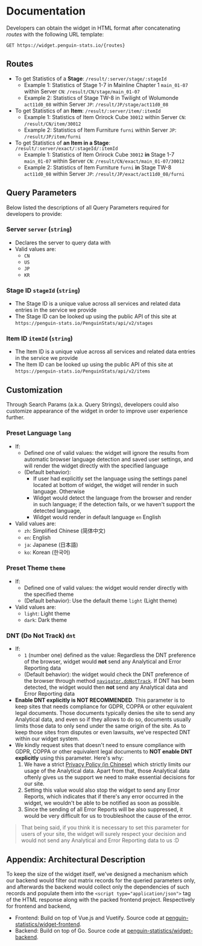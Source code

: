# Documentation

Developers can obtain the widget in HTML format after concatenating *routes* with the following URL template:
```
GET https://widget.penguin-stats.io/{routes}
```

## Routes
- To get Statistics of a **Stage**: `/result/:server/stage/:stageId`
    - Example 1: Statistics of Stage 1-7 in Mainline Chapter 1 `main_01-07` within Server `CN`: `/result/CN/stage/main_01-07`
    - Example 2: Statistics of Stage TW-8 in Twilight of Wolumonde `act11d0_08` within Server `JP`: `/result/JP/stage/act11d0_08`
- To get Statistics of an **Item**: `/result/:server/item/:itemId`
    - Example 1: Statistics of Item Orirock Cube `30012` within Server `CN`: `/result/CN/item/30012`
    - Example 2: Statistics of Item Furniture `furni` within Server `JP`: `/result/JP/item/furni`
- To get Statistics of **an Item in a Stage**: `/result/:server/exact/:stageId/:itemId`
    - Example 1: Statistics of Item Orirock Cube `30012` **in** Stage 1-7 `main_01-07` within Server `CN`: `/result/CN/exact/main_01-07/30012`
    - Example 2: Statistics of Item Furniture `furni` **in** Stage TW-8 `act11d0_08` within Server `JP`: `/result/JP/exact/act11d0_08/furni`

## Query Parameters
Below listed the descriptions of all Query Parameters required for developers to provide:

### Server `server` (`string`)
- Declares the server to query data with
- Valid values are:
    - `CN`
    - `US`
    - `JP`
    - `KR`

### Stage ID `stageId` (`string`)
- The Stage ID is a unique value across all services and related data entries in the service we provide
- The Stage ID can be looked up using the public API of this site at `https://penguin-stats.io/PenguinStats/api/v2/stages`

### Item ID `itemId` (`string`)
- The Item ID is a unique value across all services and related data entries in the service we provide
- The Item ID can be looked up using the public API of this site at `https://penguin-stats.io/PenguinStats/api/v2/items`

## Customization
Through Search Params (a.k.a. Query Strings), developers could also customize appearance of the widget in order to improve user experience further.

### Preset Language `lang`
- If:
    - Defined one of valid values: the widget will ignore the results from automatic browser language detection and saved user settings, and will render the widget directly with the specified language
    - (Default behavior):
        - If user had explicitly set the language using the settings panel located at bottom of widget, the widget will render in such language. Otherwise
        - Widget would detect the language from the browser and render in such language; if the detection fails, or we haven't support the detected language,
        - Widget would render in default language `en` English
- Valid values are:
    - `zh`: Simplified Chinese (简体中文)
    - `en`: English
    - `ja`: Japanese (日本語)
    - `ko`: Korean (한국어)

### Preset Theme `theme`
- If:
    - Defined one of valid values: the widget would render directly with the specified theme
    - (Default behavior): Use the default theme `light` (Light theme)
- Valid values are:
    - `light`: Light theme
    - `dark`: Dark theme

### DNT (Do Not Track) `dnt`
- If:
    - `1` (number one) defined as the value: Regardless the DNT preference of the browser, widget would **not** send any Analytical and Error Reporting data
    - (Default behavior): the widget would check the DNT preference of the browser through method [`navigator.doNotTrack`](https://developer.mozilla.org/en-US/docs/Web/HTTP/Headers/DNT). If DNT has been detected, the widget would then **not** send any Analytical data and Error Reporting data
- **Enable DNT explicitly is NOT RECOMMENDED**. This parameter is to keep sites that needs compliance for GDPR, COPPA or other equivalent legal documents. Those documents typically denies the site to send any Analytical data, and even so if they allows to do so, documents usually limits those data to only send under the same origin of the site. As to keep those sites from disputes or even lawsuits, we've respected DNT within our widget system.
- We kindly request sites that doesn't need to ensure compliance with GDPR, COPPA or other equivalent legal documents to **NOT enable DNT explicitly** using this parameter. Here's why:
    1. We have a strict [Privacy Policy (in Chinese)](https://penguin-stats.io/compliance/privacy-zh.html) which strictly limits our usage of the Analytical data. Apart from that, those Analytical data oftenly gives us the support we need to make essential decisions for our site.
    2. Setting this value would also stop the widget to send any Error Reports, which indicates that if there's any error occurred in the widget, we wouldn't be able to be notified as soon as possible.
    3. Since the sending of all Error Reports will be also suppressed, it would be very difficult for us to troubleshoot the cause of the error.
    
> That being said, if you think it is necessary to set this parameter for users of your site, the widget will surely respect your decision and would not send any Analytical and Error Reporting data to us :D

## Appendix: Architectural Description
To keep the size of the widget itself, we've designed a mechanism which our backend would filter out matrix records for the queried parameters only, and afterwards the backend would collect only the dependencies of such records and populate them into the `<script type="application/json">` tag of the HTML response along with the packed frontend project. Respectively for frontend and backend,

- Frontend: Build on top of Vue.js and Vuetify. Source code at [penguin-statistics/widget-frontend](https://github.com/penguin-statistics/widget-frontend).
- Backend: Build on top of Go. Source code at [penguin-statistics/widget-backend](https://github.com/penguin-statistics/widget-backend).